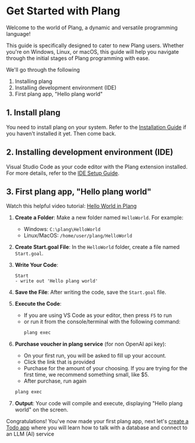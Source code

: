 # Get Started with Plang

Welcome to the world of Plang, a dynamic and versatile programming language! 

This guide is specifically designed to cater to new Plang users. Whether you're on Windows, Linux, or macOS, this guide will help you navigate through the initial stages of Plang programming with ease. 

We'll go through the following

1. Installing plang
2. Installing development environment (IDE)
3. First plang app, "Hello plang world"

## 1. Install plang
You need to install plang on your system. Refer to the [Installation Guide](Install.md) if you haven't installed it yet. Then come back.

## 2. Installing development environment (IDE)
Visual Studio Code as your code editor with the Plang extension installed. For more details, refer to the [IDE Setup Guide](Ide.md).

## 3. First plang app, "Hello plang world"

Watch this helpful video tutorial: [Hello World in Plang](https://www.youtube.com/watch?v=iGW4btk34yQ)

1. **Create a Folder**: Make a new folder named `HelloWorld`. For example:
   - Windows: `C:\plang\HelloWorld`
   - Linux/MacOS: `/home/user/plang/HelloWorld`

2. **Create Start.goal File**: In the `HelloWorld` folder, create a file named `Start.goal`.

3. **Write Your Code**:
    ```plang
    Start
    - write out 'Hello plang world'
    ```

4. **Save the File**: After writing the code, save the `Start.goal` file.

5. **Execute the Code**:
   - If you are using VS Code as your editor, then press `F5` to run
   - or run it from the console/terminal with the following command:
     ```bash
     plang exec
     ```
6. **Purchase voucher in plang service** (for non OpenAI api key):
    - On your first run, you will be asked to fill up your account. 
    - Click the link that is provided
    - Purchase for the amount of your choosing. If you are trying for the first time, we recommend something small, like $5.
    - After purchase, run again 
     ```bash
     plang exec
     ```
7. **Output**: Your code will compile and execute, displaying "Hello plang world" on the screen.


Congratulations! You've now made your first plang app, next let's [create a Todo app](Todo_webservice.md) where you will learn how to talk with a database and  connect to an LLM (AI) service